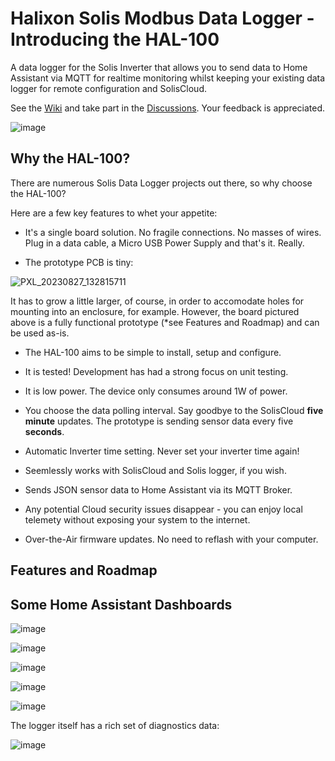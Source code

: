 # Halixon Solis Modbus Data Logger - Introducing the HAL-100

A data logger for the Solis Inverter that allows you to send data to Home Assistant via MQTT for realtime monitoring whilst keeping your existing data logger for remote configuration and SolisCloud.

See the [Wiki](https://github.com/bretmac/halixon-solis-modbus/wiki) and take part in the [Discussions](https://github.com/bretmac/halixon-solis-modbus/discussions).  Your feedback is appreciated.

![image](https://github.com/bretmac/halixon-solis-modbus/assets/44399243/86cea2ff-dac8-430c-b084-92027842754d)

## Why the HAL-100?

There are numerous Solis Data Logger projects out there, so why choose the HAL-100?

Here are a few key features to whet your appetite:

- It's a single board solution.  No fragile connections.  No masses of wires.  Plug in a data cable, a Micro USB Power Supply and that's it.  Really.

- The prototype PCB is tiny:
  
![PXL_20230827_132815711](https://github.com/bretmac/halixon-solis-modbus/assets/44399243/e72f43f9-5c7e-43f8-82d5-1380596a6228)

It has to grow a little larger, of course, in order to accomodate holes for mounting into an enclosure, for example.  However, the board pictured above is a fully functional prototype (*see Features and Roadmap) and can be used as-is.

- The HAL-100 aims to be simple to install, setup and configure.

- It is tested!  Development has had a strong focus on unit testing.

- It is low power.   The device only consumes around 1W of power.

- You choose the data polling interval.  Say goodbye to the SolisCloud **five minute** updates.  The prototype is sending sensor data every five **seconds**.

- Automatic Inverter time setting.  Never set your inverter time again!

- Seemlessly works with SolisCloud and Solis logger, if you wish.

- Sends JSON sensor data to Home Assistant via its MQTT Broker.

- Any potential Cloud security issues disappear - you can enjoy local telemety without exposing your system to the internet.

- Over-the-Air firmware updates.  No need to reflash with your computer.

 
## Features and Roadmap



## Some Home Assistant Dashboards

![image](https://github.com/bretmac/halixon-solis-modbus/assets/44399243/88bc1e2e-1869-4257-a952-f50e442fe143)

![image](https://github.com/bretmac/halixon-solis-modbus/assets/44399243/40d064ba-f5d9-4137-9d57-fc75ebe5cbee)

![image](https://github.com/bretmac/halixon-solis-modbus/assets/44399243/f13c9e1e-b10f-4937-84f1-ec0e4db0a6b9)

![image](https://github.com/bretmac/halixon-solis-modbus/assets/44399243/999cf053-e936-4011-abbc-5887a81cffcd)

![image](https://github.com/bretmac/halixon-solis-modbus/assets/44399243/44ea2ccc-f743-4f4e-be24-03ad1a887011)


The logger itself has a rich set of diagnostics data:

![image](https://github.com/bretmac/halixon-solis-modbus/assets/44399243/3e173829-5933-4615-9041-bc07f55b4fda)

